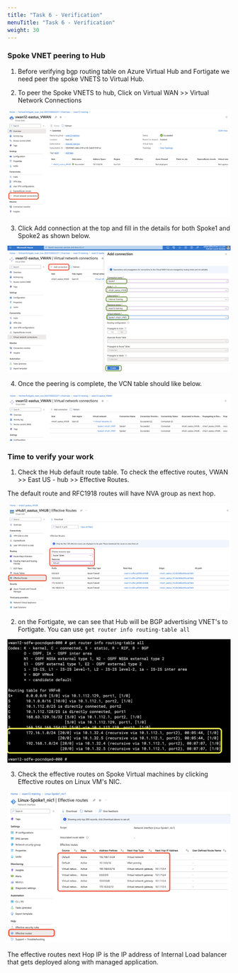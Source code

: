 ```yaml
---
title: "Task 6 - Verification"
menuTitle: "Task 6 - Verification"
weight: 30
---
```


### Spoke VNET peering to Hub 


1. Before verifying bgp routing table on Azure Virtual Hub and Fortigate we need peer the spoke VNETS to Virtual Hub. 

2. To peer the Spoke VNETS to hub,  Click on Virtual WAN >> Virtual Network Connections

![bgp4](../images/bgp4.png)

3. Click Add connection at the top and fill in the details for both Spoke1 and Spoke2 as shown below. 

![bgp5](../images/bgp5.png)

4. Once the peering is complete, the VCN table should like below.

![bgp6](../images/bgp6.png)

### Time to verify your work

1. Check the Hub default route table. To check the effective routes, VWAN >> East US - hub >> Effective Routes. 

The default route and RFC1918 routes will have NVA group as next hop. 

![bgp7](../images/bgp7.png)

2. on the Fortigate, we can see that Hub will be BGP advertising VNET's to Fortigate. You can use ```get router info routing-table all```

![bgp8](../images/bgp8.png)

3. Check the effective routes on Spoke Virtual machines by clicking Effective routes on Linux VM's NIC.

![bgp9](../images/bgp9.png)

The effective routes next Hop IP is the IP address of Internal Load balancer that gets deployed along with managed application. 

